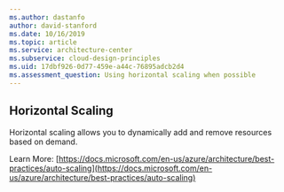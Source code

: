 ```yaml
---
ms.author: dastanfo
author: david-stanford
ms.date: 10/16/2019
ms.topic: article
ms.service: architecture-center
ms.subservice: cloud-design-principles
ms.uid: 17dbf926-0d77-459e-a44c-76895adcb2d4
ms.assessment_question: Using horizontal scaling when possible
---
```

## Horizontal Scaling

Horizontal scaling allows you to dynamically add and remove resources based on demand.

Learn More: [https://docs.microsoft.com/en-us/azure/architecture/best-practices/auto-scaling](https://docs.microsoft.com/en-us/azure/architecture/best-practices/auto-scaling)
